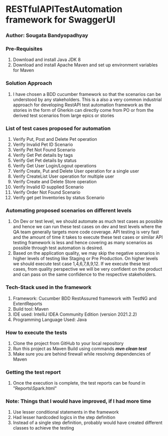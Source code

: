 # RESTfulAPITestAutomation framework for SwaggerUI
### Author: Sougata Bandyopadhyay

### Pre-Requisites

1. Download and install Java JDK 8
2. Download and install Apache Maven and set up environment variables for Maven

### Solution Approach
1. I have chosen a BDD cucumber framework so that the scenarios can be understood by any stakeholders. This is a also a very common industrial approach for developing RestAPI test automation framework as the stories in the form of Gherkin can directly come from PO or from the derived test scenarios from large epics or stories

### List of test cases proposed for automation
1. Verify Put, Post and Delete Pet operation
2. Verify Invalid Pet ID Scenario
3. Verify Pet Not Found Scenario
4. Verify Get Pet details by tags
5. Verify Get Pet details by status
6. Verify Get User Login/Logout operations
7. Verify Create, Put and Delete User operation for a single user
8. Verify CreateList User operation for multiple user
9. Verify Create and Delete Store operation
10. Verify Invalid ID supplied Scenario
11. Verify Order Not Found Scenario
12. Verify get pet Inventories by status Scenario

### Automating proposed scenarios on different levels
1. On Dev or test level, we should automate as much test cases as possible and hence we can run these test cases on dev and test levels where the QA team generally targets more code coverage. API testing is very fast and the amount of time it takes to execute these test cases or similar API testing framework is less and hence covering as many scenarios as possible through test automation is desired.
2. Based on the application quality, we may skip the negative scenarios in higher levels of testing like Staging or Pre Production. On higher levels we should execute test case 1,4,6,7,8,9,12. If we execute these test cases, from quality perspective we will be very confident on the product and can pass on the same confidence to the respective stakeholders.

### Tech-Stack used in the framework
1. Framework: Cucumber BDD RestAssured framework with TestNG and ExtentReports
2. Build tool: Maven
3. IDE used: IntelliJ IDEA Community Edition (version 2021.2.2)
4. Programming Language Used: Java

### How to execute the tests
1. Clone the project from GitHub to your local repository
2. Run this project as Maven Build using commands <I><B>mvn clean test</I></B>
3. Make sure you are behind firewall while resolving dependencies of Maven

### Getting the test report
1. Once the execution is complete, the test reports can be found in "Reports\Spark.html"

### Note: Things that I would have improved, if I had more time
1. Use lesser conditional statements in the framework
2. Had lesser hardcoded logics in the step definition
3. Instead of a single step definition, probably would have created different classes to achieve the testing
